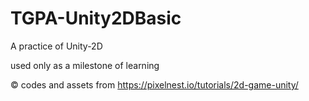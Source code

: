 # TGPA-Unity2DBasic
A practice of Unity-2D

used only as a milestone of learning

© codes and assets from https://pixelnest.io/tutorials/2d-game-unity/
